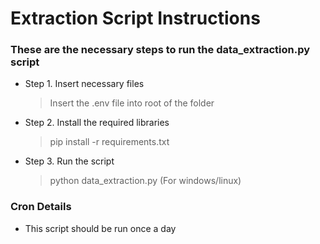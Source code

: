 # Extraction Script Instructions

### These are the necessary steps to run the data_extraction.py script

- Step 1. Insert necessary files

  > Insert the .env file into root of the folder

- Step 2. Install the required libraries

  > pip install -r requirements.txt

- Step 3. Run the script
  > python data_extraction.py (For windows/linux)

### Cron Details

- This script should be run once a day
